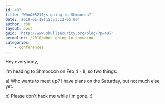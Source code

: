 ```yaml
---
id: 407
title: 'Who&#8217;s going to Shmoocon?'
date: '2010-01-18T15:53:12-05:00'
author: ron
layout: post
guid: 'http://www.skullsecurity.org/blog/?p=407'
permalink: /2010/whos-going-to-shmoocon
categories:
    - conferences
---
```


Hey everybody,

I'm heading to Shmoocon on Feb 4 - 8, so two things:

a) Who wants to meet up? I have plans on the Saturday, but not much else yet. 

b) Please don't hack me while I'm gone. ;)
<!--more-->
